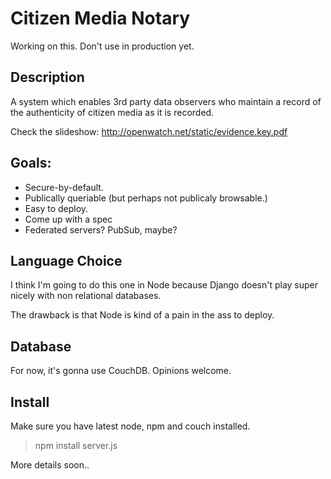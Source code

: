 # Citizen Media Notary

Working on this. Don't use in production yet.

## Description

A system which enables 3rd party data observers who maintain a record of the authenticity of citizen media as it is recorded.

Check the slideshow: http://openwatch.net/static/evidence.key.pdf

## Goals:

* Secure-by-default.
* Publically queriable (but perhaps not publicaly browsable.)
* Easy to deploy.
* Come up with a spec
* Federated servers? PubSub, maybe?

## Language Choice

I think I'm going to do this one in Node because Django doesn't play super nicely with non relational databases.

The drawback is that Node is kind of a pain in the ass to deploy.

## Database

For now, it's gonna use CouchDB. Opinions welcome.

## Install

Make sure you have latest node, npm and couch installed.

> npm install
> server.js

More details soon..

